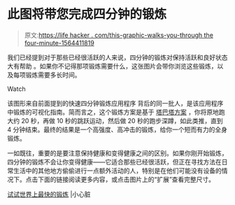 # 此图将带您完成四分钟的锻炼

> 原文:[https://life hacker . com/this-graphic-walks-you-through the four-minute-1564411819](https://lifehacker.com/this-graphic-walks-you-through-the-four-minute-workout-1564411819)

我们已经提到对于那些已经很活跃的人来说，四分钟的锻炼对保持活跃和良好状态大有帮助 。如果你不记得那项锻炼需要什么，这张图片会带你浏览这些锻炼，以及每项锻炼需要多长时间。

Watch

该图形来自前面提到的快速四分钟锻炼应用程序 背后的同一批人，是该应用程序中锻炼的可视化指南。简而言之，这个锻炼方案是基于 [塔巴塔方案](http://en.wikipedia.org/wiki/High-intensity_interval_training#Tabata_regimen) ，你将原地跑大约 20 秒，再做 10 秒的跳跃运动，然后做 20 秒的跑步深蹲，如此类推，直到 4 分钟结束。最终的结果是一个高强度、高冲击的锻炼，给你一个短而有力的全身锻炼。

一如既往，重要的是要注意保持健康和变得健康之间的区别。如果你刚开始锻炼，四分钟的锻炼不会让你变得健康——它适合那些已经很活跃，但正在寻找方法在日常生活中的其他地方偷偷进行一点额外活动的人，特别是在他们可能没有设备的情况下。点击下面的链接阅读更多内容，或点击图片上的“扩展”查看完整尺寸。

[试试世界上最快的锻炼](http://tinyhearts.com/the-worlds-fastest-workout/infographic/) |小心脏